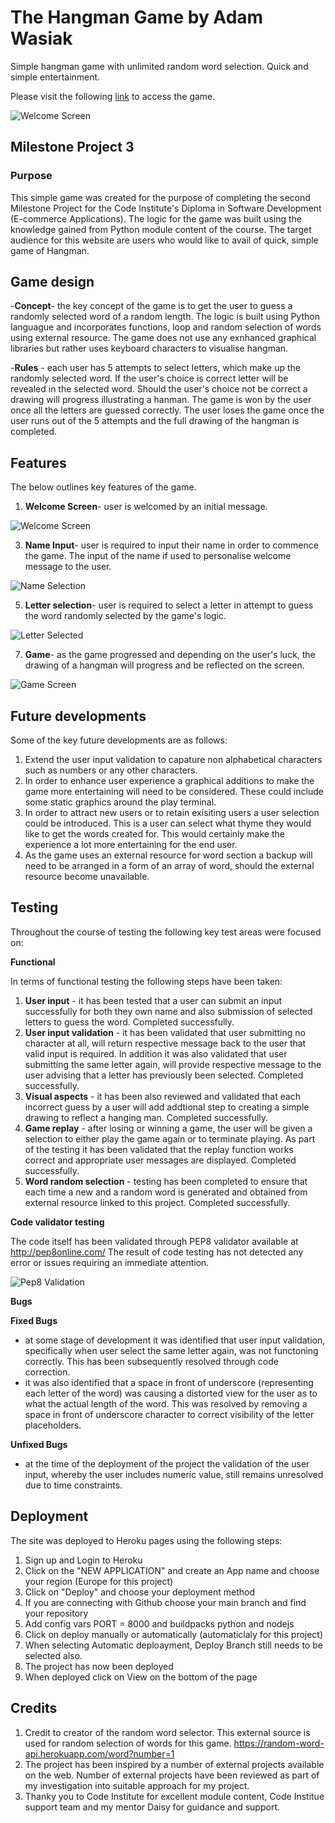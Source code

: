 # The Hangman Game by Adam Wasiak
Simple hangman game with unlimited random word selection.
Quick and simple entertainment.

Please visit the following [link](https://thehangmangame2022.herokuapp.com/) to access the game.

![Welcome Screen](assets/images/welcomescreen.png)

## Milestone Project 3
### Purpose 

This simple game was created for the purpose of completing the second Milestone Project for the Code Institute's Diploma in Software Development (E-commerce Applications). The logic for the game was built using the knowledge gained from Python module content of the course. The target audience for this website are users who would like to avail of quick, simple game of Hangman. 

## Game design 
 

-**Concept**- the key concept of the game is to get the user to guess a randomly selected word of a random length. The logic is built using Python languague and incorporates       functions, loop and random selection of words using external resource. The game does not use any exnhanced graphical libraries but rather uses keyboard characters to visualise   hangman.

-**Rules** - each user has 5 attempts to select letters, which make up the randomly selected word. If the user's choice is correct letter will be revealed in the selected word. 
 Should the user's choice not be correct a drawing will progress illustrating a hanman. 
 The game is won by the user once all the letters are guessed correctly. The user loses the game once the user runs out of the 5 attempts and the full drawing of the hangman
 is completed. 


## Features 

The below outlines key features of the game.

1. **Welcome Screen**- user is welcomed by an initial message.

![Welcome Screen](assets/images/welcomescreen.png)

3. **Name Input**- user is required to input their name in order to commence the game. The input of the name if used to personalise welcome message to the user.

![Name Selection](assets/images/nameselection.png)

5. **Letter selection**- user is required to select a letter in attempt to guess the word randomly selected by the game's logic.

![Letter Selected](assets/images/letterselected.png)

7. **Game**- as the game progressed and depending on the user's luck, the drawing of a hangman will progress and be reflected on the screen.

![Game Screen](assets/images/game.png)


## Future developments

Some of the key future developments are as follows:

1. Extend the user input validation to capature non alphabetical characters such as numbers or any other characters.
2. In order to enhance user experience a graphical additions to make the game more entertaining will need to be considered. These could include some static graphics around the      play terminal.
3. In order to attract new users or to retain exisiting users a user selection could be introduced. This is a user can select what thyme they would like to get the words created    for. This would certainly make the experience a lot more entertaining for the end user.
4. As the game uses an external resource for word section a backup will need to be arranged in a form of an array of word, should the external resource become unavailable.


## Testing 
Throughout the course of testing the following key test areas were focused on:

**Functional**

In terms of functional testing the following steps have been taken:

1. **User input** - it has been tested that a user can submit an input successfully for both they own name and also submission of selected letters to guess the word. Completed      successfully.
2. **User input validation** - it has been validated that user submitting no character at all, will return respective message back to the user that valid input is required.
   In addition it was also validated that user submitting the same letter again, will provide respective message to the user advising that a letter has previously been selected.
   Completed successfully.
3. **Visual aspects** -  it has been also reviewed and validated that each incorrect guess by a user will add addtional step to creating a simple drawing to reflect a hanging      man. Completed successfully.
4. **Game replay** - after losing or winning a game, the user will be given a selection to either play the game again or to terminate playing. As part of the testing it has been    validated that the replay function works correct and appropriate user messages are displayed. Completed successfully.
5. **Word random selection** - testing has been completed to ensure that each time a new and a random word is generated and obtained from external resource linked to this          project. Completed successfully.


**Code validator testing**

The code itself has been validated through PEP8 validator available at http://pep8online.com/
The result of code testing has not detected any error or issues requiring an immediate attention.

![Pep8 Validation](assets/images/pep8validation.png)


**Bugs**

  **Fixed Bugs**
  
  - at some stage of development it was identified that user input validation, specifically when user select the same letter again, was not functoning correctly. This has been       subsequently resolved through code correction.
  - it was also identified that a space in front of underscore (representing each letter of the word) was causing a distorted view for the user as to what the actual length of       the word. This was resolved by removing a space in front of underscore character to correct visibility of the letter placeholders.
   
  
  **Unfixed Bugs**
  
  - at the time of the deployment of the project the validation of the user input, whereby the user includes numeric value, still remains unresolved due to time constraints.
  
  
  


 
## Deployment 

The site was deployed to Heroku pages using the following steps:

1. Sign up and Login to Heroku
2. Click on the "NEW APPLICATION" and create an App name and choose your region (Europe for this project)
3. Click on "Deploy" and choose your deployment method
4. If you are connecting with Github choose your main branch and find your repository
5. Add config vars PORT = 8000 and buildpacks python and nodejs
6. Click on deploy manually or automatically (automaticlaly for this project)
7. When selecting Automatic deploayment, Deploy Branch still needs to be selected also.
8. The project has now been deployed
9. When deployed click on View on the bottom of the page

## Credits

1. Credit to creator of the random word selector. This external source is used for random selection of words for this game.
   https://random-word-api.herokuapp.com/word?number=1
2. The project has been inspired by a number of external projects available on the web. Number of external projects have been reviewed as part of my investigation into suitable    approach for my project.
3. Thanky you to Code Institute for excellent module content, Code Institue support team and my mentor Daisy for guidance and support.













